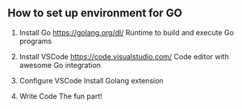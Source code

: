 ## How to set up environment for GO
1. Install Go
https://golang.org/dl/
Runtime to build and execute Go programs

2. Install VSCode
https://code.visualstudio.com/
Code editor with awesome Go integration

3. Configure VSCode
Install Golang extension

4. Write Code
The fun part!
